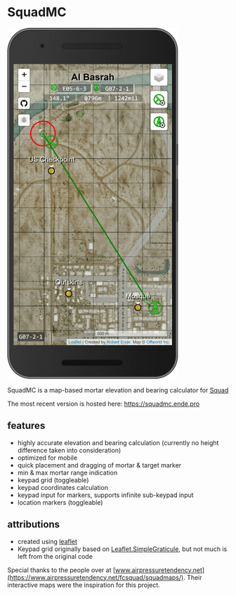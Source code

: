 # SquadMC

![Nexus 6 Screenshot](./public/images/nexus6_screenshot.png)

SquadMC is a map-based mortar elevation and bearing calculator for [Squad](http://joinsquad.com/)

The most recent version is hosted here: https://squadmc.ende.pro

## features
 * highly accurate elevation and bearing calculation (currently no height difference taken into consideration)
 * optimized for mobile
 * quick placement and dragging of mortar & target marker
 * min & max mortar range indication
 * keypad grid (toggleable)
 * keypad coordinates calculation
 * keypad input for markers, supports infinite sub-keypad input
 * location markers (toggleable)

## attributions
 * created using [leaflet](http://leafletjs.com/)
 * Keypad grid originally based on [Leaflet.SimpleGraticule](https://github.com/ablakey/Leaflet.SimpleGraticule), but not much is left from the original code

Special thanks to the people over at [www.airpressuretendency.net](https://www.airpressuretendency.net/fcsquad/squadmaps/). Their interactive maps were the inspiration for this project.